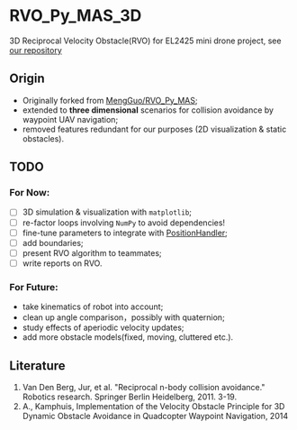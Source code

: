 # RVO_Py_MAS_3D
3D Reciprocal Velocity Obstacle(RVO) for EL2425 mini drone project, see [our repository](https://github.com/jolilj/el2425_bitcraze)

## Origin
 - Originally forked from [MengGuo/RVO_Py_MAS](https://github.com/MengGuo/RVO_Py_MAS);
 - extended to **three dimensional** scenarios for collision avoidance by waypoint UAV navigation;
 - removed features redundant for our purposes (2D visualization & static obstacles).
 
## TODO

### For Now:

 -[ ] 3D simulation & visualization with `matplotlib`;
 -[ ] re-factor loops involving `NumPy` to avoid dependencies!
 -[ ] fine-tune parameters to integrate with [PositionHandler](https://github.com/jolilj/el2425_bitcraze/blob/master/scripts/position_handler.py);
 -[ ] add boundaries;
 -[ ] present RVO algorithm to teammates;
 -[ ] write reports on RVO.
 
### For Future:

 - take kinematics of robot into account;
 - clean up angle comparison，possibly with quaternion;
 - study effects of aperiodic velocity updates;
 - add more obstacle models(fixed, moving, cluttered etc.).
 
## Literature

1. Van Den Berg, Jur, et al. "Reciprocal n-body collision avoidance." Robotics research. Springer Berlin Heidelberg, 2011. 3-19.
2. A., Kamphuis, Implementation of the Velocity Obstacle Principle for 3D Dynamic Obstacle Avoidance in Quadcopter Waypoint Navigation,  2014
 
